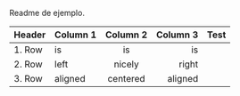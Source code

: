 Readme de ejemplo.

|Header |Column 1 | Column 2 | Column 3  | Test |
|:--- |:---- |:----:| ----:| ------------- |
|1. Row| is | is | is  |
|2. Row| left | nicely | right  |
|3. Row| aligned | centered | aligned  |
